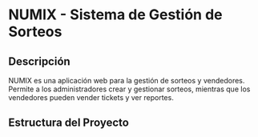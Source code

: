 # NUMIX - Sistema de Gestión de Sorteos

## Descripción
NUMIX es una aplicación web para la gestión de sorteos y vendedores. Permite a los administradores crear y gestionar sorteos, mientras que los vendedores pueden vender tickets y ver reportes.

## Estructura del Proyecto

